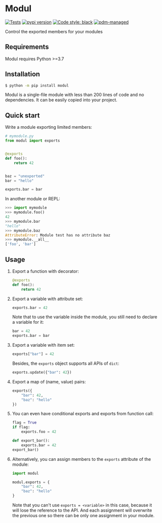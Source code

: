 # Modul

[![Tests](https://github.com/frostming/modul/workflows/Tests/badge.svg)](https://github.com/frostming/modul/actions?query=workflow%3Aci)
[![pypi version](https://img.shields.io/pypi/v/modul.svg)](https://pypi.org/project/modul/)
[![Code style: black](https://img.shields.io/badge/code%20style-black-000000.svg)](https://github.com/psf/black)
[![pdm-managed](https://img.shields.io/badge/pdm-managed-blueviolet)](https://pdm.fming.dev)

Control the exported members for your modules

## Requirements

Modul requires Python >=3.7

## Installation

```bash
$ python -m pip install modul
```

Modul is a single-file module with less than 200 lines of code and no dependencies. It can be easily copied into your project.

## Quick start

Write a module exporting limited members:

```python
# mymodule.py
from modul import exports


@exports
def foo():
    return 42


baz = "unexported"
bar = "hello"

exports.bar = bar
```

In another module or REPL:

```python
>>> import mymodule
>>> mymodule.foo()
42
>>> mymodule.bar
"hello"
>>> mymodule.baz
AttributeError: Module test has no attribute baz
>>> mymodule.__all__
['foo', 'bar']
```

## Usage

1. Export a function with decorator:

   ```python
   @exports
   def foo():
       return 42
   ```

2. Export a variable with attribute set:

   ```python
   exports.bar = 42
   ```

   Note that to use the variable inside the module, you still need to declare a variable for it:

   ```python
   bar = 42
   exports.bar = bar
   ```

3. Export a variable with item set:

   ```python
   exports["bar"] = 42
   ```

   Besides, the `exports` object supports all APIs of `dict`:

   ```python
   exports.update({"bar": 42})
   ```

4. Export a map of (name, value) pairs:

   ```python
   exports({
       "bar": 42,
       "baz": "hello"
   })
   ```

5. You can even have conditional exports and exports from function call:

   ```python
   flag = True
   if flag:
       exports.foo = 42

   def export_bar():
       exports.bar = 42
   export_bar()
   ```

6. Alternatively, you can assign members to the `exports` attribute of the module:

   ```python
   import modul

   modul.exports = {
       "bar": 42,
       "baz": "hello"
   }
   ```

   Note that you can't use `exports = <variable>` in this case, because it will lose the reference to the API.
   And each assignment will overwrite the previous one so there can be only one assignment in your module.
